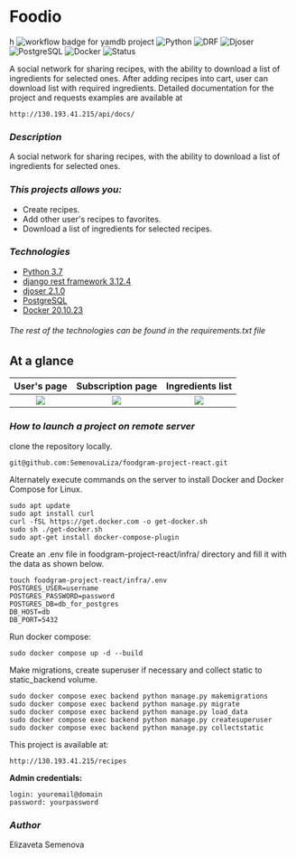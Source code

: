 # Foodio
h
![workflow badge for yamdb project](https://github.com/SemenovaLiza/foodgram-project-react/actions/workflows/main.yml/badge.svg)
![Python](https://img.shields.io/badge/Python-3.7-blue)
![DRF](https://img.shields.io/badge/DRF-3.12.4-orange)
![Djoser](https://img.shields.io/badge/Djoser-2.1.0-green)
![PostgreSQL](https://img.shields.io/badge/PostgreSQL-Database-blue)
![Docker](https://img.shields.io/badge/Docker-20.10.23-blue)
![Status](https://img.shields.io/badge/status-finished-green?style=flat-square)


A social network for sharing recipes, with the ability to download a list of ingredients for selected ones. After adding recipes into cart, user can download list with required ingredients. Detailed documentation for the project and requests examples are available at
```
http://130.193.41.215/api/docs/
```
### *Description*
A social network for sharing recipes, with the ability to download a list of ingredients for selected ones.
### *This projects allows you:*
- Create recipes.
- Add other user's recipes to favorites.
- Download a list of ingredients for selected recipes.
### *Technologies*
- [Python 3.7](https://www.python.org/downloads/release/python-370/)
- [django rest framework 3.12.4](https://www.django-rest-framework.org)
- [djoser 2.1.0](https://djoser.readthedocs.io/en/latest/getting_started.html)
- [PostgreSQL](https://www.postgresql.org)
- [Docker 20.10.23](https://www.docker.com)
  
###### *The rest of the technologies can be found in the requirements.txt file*

## At a glance
User's page                     |  Subscription page                  | Ingredients list
:-----------------------------:|:-----------------------------:|:-----------------------------:
![](./app_images/author.png) | ![](./app_images/subscriptions.png) | ![](./app_images/buylist.png)

### *How to launch a project on remote server*
clone the repository locally.
```
git@github.com:SemenovaLiza/foodgram-project-react.git
```
Alternately execute commands on the server to install Docker and Docker Compose for Linux.
```
sudo apt update
sudo apt install curl
curl -fSL https://get.docker.com -o get-docker.sh
sudo sh ./get-docker.sh
sudo apt-get install docker-compose-plugin
```
Create an .env file in foodgram-project-react/infra/ directory and fill it with the data as shown below.
```
touch foodgram-project-react/infra/.env
POSTGRES_USER=username
POSTGRES_PASSWORD=password
POSTGRES_DB=db_for_postgres
DB_HOST=db
DB_PORT=5432
```
Run docker compose:
```
sudo docker compose up -d --build
```
Make migrations, create superuser if necessary and collect static to static_backend volume.
```
sudo docker compose exec backend python manage.py makemigrations
sudo docker compose exec backend python manage.py migrate
sudo docker compose exec backend python manage.py load_data
sudo docker compose exec backend python manage.py createsuperuser
sudo docker compose exec backend python manage.py collectstatic
```
This project is available at:
```
http://130.193.41.215/recipes
```

**Admin credentials:**
```
login: youremail@domain
password: yourpassword
```

### *Author*
Elizaveta Semenova
